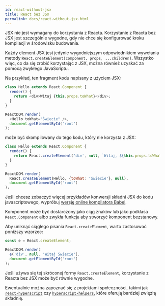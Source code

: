 ```yaml
---
id: react-without-jsx
title: React bez JSX
permalink: docs/react-without-jsx.html
---
```


JSX nie jest wymagany do korzystania z Reacta. Korzystanie z Reacta bez JSX jest szczególnie wygodne, gdy nie chce się konfigurować kroku kompilacji w środowisku budowania.

Każdy element JSX jest jedynie wygodniejszym odpowiednikiem wywołania metody `React.createElement(component, props, ...children)`. Wszystko więc, co da się zrobić korzystając z JSX, można również uzyskać za pomocą zwykłego JavaScriptu.

Na przykład, ten fragment kodu napisany z użyciem JSX:

```js
class Hello extends React.Component {
  render() {
    return <div>Witaj {this.props.toWhat}</div>;
  }
}

ReactDOM.render(
  <Hello toWhat="Świecie" />,
  document.getElementById('root')
);
```

może być skompilowany do tego kodu, który nie korzysta z JSX:

```js
class Hello extends React.Component {
  render() {
    return React.createElement('div', null, `Witaj, ${this.props.toWhat}`);
  }
}

ReactDOM.render(
  React.createElement(Hello, {toWhat: 'Świecie'}, null),
  document.getElementById('root')
);
```

Jeśli chcesz zobaczyć więcej przykładów konwersji składni JSX do kodu javascriptowego, wypróbuj [wersję online kompilatora Babel](babel://jsx-simple-example).

Komponent może być dostarczony jako ciąg znaków lub jako podklasa `React.Component` albo zwykła funkcja aby stworzyć komponent bezstanowy.

Aby uniknąć ciągłego pisania `React.createElement`, warto zastosować poniższy wzorzec:

```js
const e = React.createElement;

ReactDOM.render(
  e('div', null, 'Witaj Świecie'),
  document.getElementById('root')
);
```

Jeśli używa się tej skróconej formy `React.createElement`, korzystanie z Reacta bez JSX może być równie wygodne.

Ewentualnie można zapoznać się z projektami społeczności, takimi jak [`react-hyperscript`](https://github.com/mlmorg/react-hyperscript) czy [`hyperscript-helpers`](https://github.com/ohanhi/hyperscript-helpers), które oferują bardziej zwięzłą składnię.
